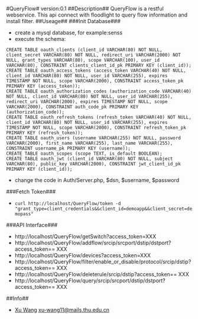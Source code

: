 #QueryFlow#
version:0.1
##Description##
QueryFlow is a restful webservice. This api connect with floodlight to query flow information and install filter.
##Useage##
###Init Database###
- create a mysql database, for example:senss
- execute the schema:
<pre lang='sql'>
<code class='language-sql'>CREATE TABLE oauth_clients (client_id VARCHAR(80) NOT NULL, client_secret VARCHAR(80) NOT NULL, redirect_uri VARCHAR(2000) NOT NULL, grant_types VARCHAR(80), scope VARCHAR(100), user_id VARCHAR(80), CONSTRAINT clients_client_id_pk PRIMARY KEY (client_id));
CREATE TABLE oauth_access_tokens (access_token VARCHAR(40) NOT NULL, client_id VARCHAR(80) NOT NULL, user_id VARCHAR(255), expires TIMESTAMP NOT NULL, scope VARCHAR(2000), CONSTRAINT access_token_pk PRIMARY KEY (access_token));
CREATE TABLE oauth_authorization_codes (authorization_code VARCHAR(40) NOT NULL, client_id VARCHAR(80) NOT NULL, user_id VARCHAR(255), redirect_uri VARCHAR(2000), expires TIMESTAMP NOT NULL, scope VARCHAR(2000), CONSTRAINT auth_code_pk PRIMARY KEY (authorization_code));
CREATE TABLE oauth_refresh_tokens (refresh_token VARCHAR(40) NOT NULL, client_id VARCHAR(80) NOT NULL, user_id VARCHAR(255), expires TIMESTAMP NOT NULL, scope VARCHAR(2000), CONSTRAINT refresh_token_pk PRIMARY KEY (refresh_token));
CREATE TABLE oauth_users (username VARCHAR(255) NOT NULL, password VARCHAR(2000), first_name VARCHAR(255), last_name VARCHAR(255), CONSTRAINT username_pk PRIMARY KEY (username));
CREATE TABLE oauth_scopes (scope TEXT, is_default BOOLEAN);
CREATE TABLE oauth_jwt (client_id VARCHAR(80) NOT NULL, subject VARCHAR(80), public_key VARCHAR(2000), CONSTRAINT jwt_client_id_pk PRIMARY KEY (client_id));</code>
</pre>
- change the code in Auth/Server.php, $dsn, $username, $password

###Fetch Token###
- <code>curl http://localhost/QueryFlow/token -d "grant_type=client_credentials&&client_id=demoapp&&client_secret=demopass"</code>

###API Interface###
- http://localhost/QueryFlow/getSwitch?access_token=XXX
- http://localhost/QueryFlow/addflow/srcip/srcport/dstip/dstport?access_token== XXX
- http://localhost/QueryFlow/devices?access_token=XXX
- http://localhost/QueryFlow/filter/enable_or_disable/protocol/srcip/dstip?access_token== XXX
- http://localhost/QueryFlow/deleterule/srcip/dstip?access_token== XXX
- http://localhost/QueryFlow/query/srcip/srcport/dstip/dstport?access_token== XXX

##Info##
-  <a href="http://xu-wang11.github.io">Xu Wang</a> xu-wang11@mails.thu.edu.cn


